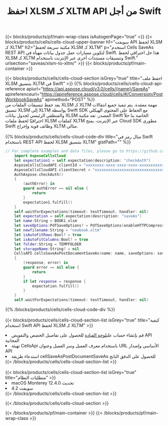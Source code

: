﻿---
title:  احفظ XLSM كـ XLTM API من أجل Swift
description:  Cloud APIs & SDKs لـ Microsoft Excel & OpenOffice Calc. تحويل جدول البيانات إلى ملف تنسيق آخر.
url: /ar/swift/saveas/xlsm-to-xltm/
---
{{< blocks/products/pf/main-wrap-class isAutogenPage="true" >}}
{{< blocks/products/cells/cells-cloud-upper-banner h1="سويفت API لحفظ XLSM كـ XLTM" h2="مكتبة سريعة لحفظ XLSM كـ XLTM" p="استخدم Cells SaveAs REST API لتكوين مسارات عمل جدول بيانات مهيأة في Swift. هذا حل احترافي لحفظ XLSM كـ XLTM وتنسيقات مستندات أخرى عبر الإنترنت باستخدام Swift." urlsection="saveas/xlsm-to-xltm/" >}}
{{< blocks/products/pf/main-container >}}

{{< blocks/products/cells/cells-cloud-section isGrey="true" title="احفظ ملف XLSM بتنسيق XLTM في Swift" >}}
{{% blocks/products/cells/cells-cloud-api-reference apiurl="https://api.aspose.cloud/v3.0/cells/{name}/SaveAs" apireferenceurl="https://apireference.aspose.cloud/cells/#/Conversion/PostWorkbookSaveAs" apimethod="POST" %}}
<br/>
يعد حفظ تنسيقات الملفات من XLSM كـ XLTM مهمة معقدة. يتم تنفيذ جميع انتقالات تنسيق XLSM إلى XLTM بواسطة Swift SDK مع الحفاظ على المحتوى الهيكلي والمنطقي الرئيسي لجدول بيانات XLSM المصدر. تعد مكتبة Swift الخاصة بنا حلاً احترافيًا لحفظ ملفات XLSM كملفات XLTM عبر الإنترنت. يمنح Cloud SDK مطوري Swift وظائف قوية وإخراج XLTM مثالي.
<br/>
<br/>
{{% blocks/products/cells/cells-cloud-code-div title="مثال رمز في Swift باستخدام REST API لحفظ XLSM بتنسيق XLTM" gistPath="" %}}
  
```swift
// For complete examples and data files, please go to https://github.com/aspose-cells-cloud/aspose-cells-cloud-swift/
    import AsposeCellsCloud
    let expectation1 = self.expectation(description: "checkAuth")
    AsposeCellsCloudAPI.clientId = "xxxxxxxx-xxxx-xxxx-xxxx-xxxxxxxxxxxx"
    AsposeCellsCloudAPI.clientSecret = "xxxxxxxxxxxxxxxxxxxxxxxxxxxxxxxx"
    AuthAspose.checkAuth()
    {
        (authError) in
        guard authError == nil else {
            return
        }
        expectation1.fulfill()
    }
    self.waitForExpectations(timeout: testTimeout, handler: nil)     
    let expectation = self.expectation(description: "saveAs")
    let name:String = BOOK1.xlsm
    let saveOptions:PdfSaveOptions? = PdfSaveOptions(enableHTTPCompression: nil, saveFormat: "pdf", clearData: nil, cachedFileFolder: nil, validateMergedAreas: nil, refreshChartCache: nil, createDirectory: nil, sortNames: nil, calculateFormula: nil, checkFontCompatibility: nil, onePagePerSheet: true, compliance: nil, defaultFont: nil, printingPageType: nil, imageType: nil, desiredPPI: nil, jpegQuality: nil, securityOptions: nil)
    let newfilename:String = "newbook.xltm"
    let isAutoFitRows:Bool? = true
    let isAutoFitColumns:Bool? = true
    let folder:String = TEMPFOLDER
    let storageName:String? = nil        
    CellsAPI.cellsSaveAsPostDocumentSaveAs(name: name, saveOptions: saveOptions, newfilename: newfilename, isAutoFitRows: isAutoFitRows, isAutoFitColumns: isAutoFitColumns, folder: folder, storageName: storageName)
    {
        (response, error) in
        guard error == nil else {
            return
        }            
        if let response = response {
            expectation.fulfill()
        }
    }
    self.waitForExpectations(timeout: testTimeout, handler: nil)
```
  
{{% /blocks/products/cells/cells-cloud-code-div %}}
<br/>
<br/>
{{< blocks/products/cells/cells-cloud-section-list isGrey="true" title="كيفية استخدام Swift API لحفظ XLSM كـ XLTM" >}}
<li> قم بإنشاء حساب على<a href="https://dashboard.aspose.cloud/">لوحة القيادة</a> للحصول على تفاصيل الحصص والتفويض API المجانية</li>
<li>تهيئة CellsApi باستخدام معرف العميل وسر العميل وعنوان URL الأساسي وإصدار API</li>
<li>استدعاء طريقة cellSaveAsPostDocumentSaveAs للحصول على الدفق الناتج</li>
{{< /blocks/products/cells/cells-cloud-section-list >}}
<br/>
<br/>
{{< blocks/products/cells/cells-cloud-section-list isGrey="true" title="متطلبات النظام" >}}
<li>macOS Monterey 12.4.0 تحديث</li>
<li>سويفت 4.2</li>
{{< /blocks/products/cells/cells-cloud-section-list >}}

{{< /blocks/products/cells/cells-cloud-section >}}

{{< /blocks/products/pf/main-container >}}
{{< /blocks/products/pf/main-wrap-class >}}
